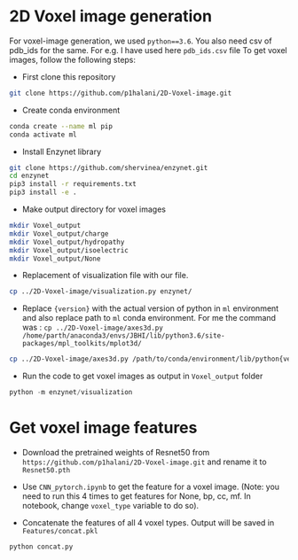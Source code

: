 # 2D Voxel image generation

For voxel-image generation, we used `python==3.6`. You also need csv of pdb_ids for the same. For e.g. I have used here `pdb_ids.csv` file
To get voxel images, follow the following steps:

* First clone this repository
```bash
git clone https://github.com/p1halani/2D-Voxel-image.git
```

* Create conda environment
```bash
conda create --name ml pip
conda activate ml
```

* Install Enzynet library
```bash
git clone https://github.com/shervinea/enzynet.git
cd enzynet
pip3 install -r requirements.txt
pip3 install -e .
```

* Make output directory for voxel images
```bash
mkdir Voxel_output
mkdir Voxel_output/charge
mkdir Voxel_output/hydropathy
mkdir Voxel_output/isoelectric
mkdir Voxel_output/None
```

* Replacement of visualization file with our file.
```bash
cp ../2D-Voxel-image/visualization.py enzynet/
```

* Replace `{version}` with the actual version of python in `ml` environment and also replace path to `ml` conda environment. For me the command was : `cp ../2D-Voxel-image/axes3d.py /home/parth/anaconda3/envs/JBHI/lib/python3.6/site-packages/mpl_toolkits/mplot3d/`
```bash
cp ../2D-Voxel-image/axes3d.py /path/to/conda/environment/lib/python{version}/site-packages/mpl_toolkits/mplot3d/
```

* Run the code to get voxel images as output in `Voxel_output` folder
```python
python -m enzynet/visualization
```

# Get voxel image features

* Download the pretrained weights of Resnet50 from `https://github.com/p1halani/2D-Voxel-image.git` and rename it to `Resnet50.pth`

* Use `CNN_pytorch.ipynb` to get the feature for a voxel image. (Note: you need to run this 4 times to get features for None, bp, cc, mf. In notebook, change `voxel_type` variable to do so).

* Concatenate the features of all 4 voxel types. Output will be saved in `Features/concat.pkl`
```python
python concat.py
```
